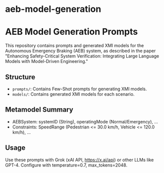 # aeb-model-generation
# AEB Model Generation Prompts
This repository contains prompts and generated XMI models for the Autonomous Emergency Braking (AEB) system, as described in the paper "Enhancing Safety-Critical System Verification: Integrating Large Language Models with Model-Driven Engineering."

## Structure
- `prompts/`: Contains Few-Shot prompts for generating XMI models.
- `models/`: Contains generated XMI models for each scenario.

## Metamodel Summary
- AEBSystem: systemID (String), operatingMode (Normal/Emergency), ...
- Constraints: SpeedRange (Pedestrian <= 30.0 km/h, Vehicle <= 120.0 km/h), ...

## Usage
Use these prompts with Grok (xAI API, https://x.ai/api) or other LLMs like GPT-4. Configure with temperature=0.7, max_tokens=2048.
